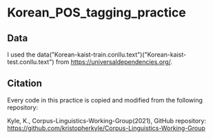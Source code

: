 # Korean_POS_tagging_practice
## Data
I used the data("Korean-kaist-train.conllu.text")("Korean-kaist-test.conllu.text") from https://universaldependencies.org/.

## Citation
Every code in this practice is copied and modified from the following repository:

Kyle, K., Corpus-Linguistics-Working-Group(2021), GitHub repository: https://github.com/kristopherkyle/Corpus-Linguistics-Working-Group
